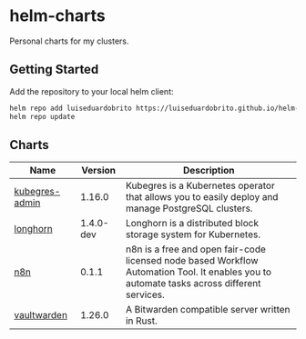 # helm-charts

Personal charts for my clusters.

## Getting Started

Add the repository to your local helm client:

```bash
helm repo add luiseduardobrito https://luiseduardobrito.github.io/helm-charts/
helm repo update
```

## Charts

| Name                   | Version   | Description    |
| ---------------------- | --------  | -------------  |
| [kubegres-admin](./kubegres-admin) | 1.16.0    | Kubegres is a Kubernetes operator that allows you to easily deploy and manage PostgreSQL clusters.  |
| [longhorn](./longhorn) | 1.4.0-dev | Longhorn is a distributed block storage system for Kubernetes.                                       |
| [n8n](./n8n)           | 0.1.1     | n8n is a free and open fair-code licensed node based Workflow Automation Tool. It enables you to automate tasks across different services. |
| [vaultwarden](./vaultwarden/) | 1.26.0 | A Bitwarden compatible server written in Rust. |